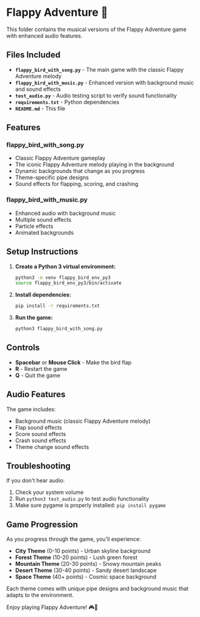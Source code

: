 # Flappy Adventure 🎵

This folder contains the musical versions of the Flappy Adventure game with enhanced audio features.

## Files Included

- **`flappy_bird_with_song.py`** - The main game with the classic Flappy Adventure melody
- **`flappy_bird_with_music.py`** - Enhanced version with background music and sound effects
- **`test_audio.py`** - Audio testing script to verify sound functionality
- **`requirements.txt`** - Python dependencies
- **`README.md`** - This file

## Features

### flappy_bird_with_song.py

- Classic Flappy Adventure gameplay
- The iconic Flappy Adventure melody playing in the background
- Dynamic backgrounds that change as you progress
- Theme-specific pipe designs
- Sound effects for flapping, scoring, and crashing

### flappy_bird_with_music.py

- Enhanced audio with background music
- Multiple sound effects
- Particle effects
- Animated backgrounds

## Setup Instructions

1. **Create a Python 3 virtual environment:**

   ```bash
   python3 -m venv flappy_bird_env_py3
   source flappy_bird_env_py3/bin/activate
   ```

2. **Install dependencies:**

   ```bash
   pip install -r requirements.txt
   ```

3. **Run the game:**

   ```bash
   python3 flappy_bird_with_song.py
   ```

## Controls

- **Spacebar** or **Mouse Click** - Make the bird flap
- **R** - Restart the game
- **Q** - Quit the game

## Audio Features

The game includes:

- Background music (classic Flappy Adventure melody)
- Flap sound effects
- Score sound effects
- Crash sound effects
- Theme change sound effects

## Troubleshooting

If you don't hear audio:

1. Check your system volume
2. Run `python3 test_audio.py` to test audio functionality
3. Make sure pygame is properly installed: `pip install pygame`

## Game Progression

As you progress through the game, you'll experience:

- **City Theme** (0-10 points) - Urban skyline background
- **Forest Theme** (10-20 points) - Lush green forest
- **Mountain Theme** (20-30 points) - Snowy mountain peaks
- **Desert Theme** (30-40 points) - Sandy desert landscape
- **Space Theme** (40+ points) - Cosmic space background

Each theme comes with unique pipe designs and background music that adapts to the environment.

Enjoy playing Flappy Adventure! 🎮🎵

